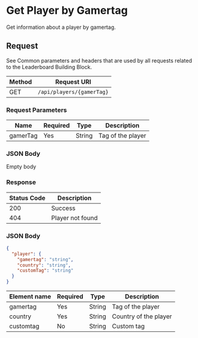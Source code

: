# Get Player by Gamertag

Get information about a player by gamertag.

## Request

See Common parameters and headers that are used by all requests related to the Leaderboard Building Block.

Method  | Request URI
------- | -----------
GET     | `/api/players/{gamerTag}`

### Request Parameters
Name        | Required |   Type   | Description
------------|----------|----------|------------
gamerTag|Yes|String|Tag of the player

### JSON Body

Empty body

### Response

| Status Code | Description |
|-------------|-------------|
|200|Success|
|404|Player not found|

### JSON Body

```json
{
  "player": {
    "gamertag": "string",
    "country": "string",
    "customTag": "string"
  }
}
```

Element name        | Required  | Type       | Description
------------------- | --------- | ---------  | -----------
gamertag            | Yes       | String     | Tag of the player
country             | Yes       | String     | Country of the player
customtag           | No        | String     | Custom tag
